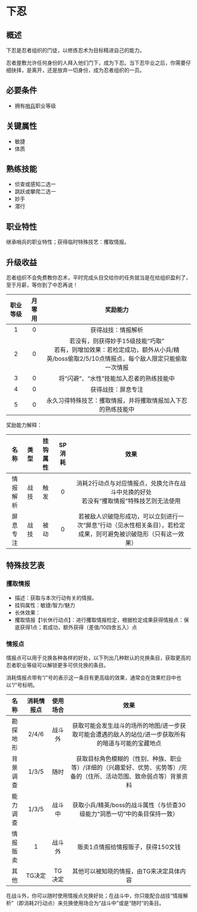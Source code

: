 # 下忍

## 概述

下忍是忍者组织的门徒，以修炼忍术为目标精进自己的能力。

忍者屋敷允许任何身份的人拜入他们门下，成为下忍。当下忍毕业之后，你需要仔细抉择，是离开，还是放弃一切身份，成为忍者组织的一员。

## 必要条件

* 拥有<a href="../../../basicJob/Sentinel" target="_blank">哨兵</a>职业等级

## 关键属性

* 敏捷
* 体质

## 熟练技能

* 侦查或感知二选一
* 跳跃或攀爬二选一
* 妙手
* 潜行
  
## 职业特性

继承哨兵的职业特性；获得临时特殊技艺：攫取情报。

## 升级收益

忍者组织不会免费教你忍术，平时完成头目交给你的任务就当是在给组织盈利了，至于月薪，等你到了中忍再说！

职业等级|月零用|奖励能力
:--:|:--:|:--:
1|0|获得战技：情报解析
2|0|若没有，则获得妙手15级技能“巧取”<br>若有，则增加效果：若检定成功，额外从小兵/精英/boss偷取2/5/10点情报点，每个敌人限定只能偷取一次情报
3|0|将“闪避”、“水性”技能加入忍者的熟练技能中
4|0|获得战技：屏息专注
5|0|永久习得特殊技艺：攫取情报，并将攫取情报加入下忍的熟练技能中

奖励能力解释：

名称|类型|挂钩属性|SP消耗|效果
:--:|:--:|:--:|:--:|:--:
情报解析|战技|触发|0|消耗2行动点与对应情报点，兑换允许在战斗中兑换的好处<br>若没有“攫取情报”特殊技艺则无法使用
屏息专注|战技|被动|0|若被敌人识破隐形成功，可以立刻进行一次“屏息”行动（见水性相关条目），若检定成果，则可避免被识破隐形（只有这一效果）

## 特殊技艺表

### 攫取情报

* 描述：获取与本次行动有关的情报。
* 挂钩属性：敏捷/智力/魅力
* 长休效果：
* 攫取情报【1长休行动点】：进行攫取情报检定，根据检定成果获得情报点：保底获得1点；若成功，额外获得（差值/10四舍五入）点

### 情报点

情报点可以用于兑换各种各样的好处，以下列出几种默认的兑换条目，获取更高的忍者职业等级可以解锁更多可供兑换的条目。

消耗情报点带有“/”号的表示这一条目有更高级的效果，通常会在效果栏目中也以“/”号标明。

名称|消耗情报点|使用场合|效果
:--:|:--:|:--:|:--:
勘探地形|2/4/6|战斗外|获取可能会发生战斗的场所的地图/进一步获取可能会遭遇的敌人的站位/进一步获取所有的暗道与可能的宝藏地点
背景调查|1/3/5|随时|获取目标角色模糊的（性别、种族、职业等）/详细的（兴趣爱好、优势、劣势等）/完备的（住所、活动范围、致命弱点等）背景资料
能力调查|1/3/5|战斗中|获取小兵/精英/boss的战斗属性（与侦查30级能力“洞悉一切”中的条目保持一致）
情报贩卖|1|战斗外|贩卖1点情报给情报贩子，获得150文钱
其他|TG决定|TG决定|其他可以被知晓的情报，由TG来决定具体内容

在战斗外，你可以随时使用情报点兑换好处；在战斗中，你只能配合战技“情报解析”（即消耗2行动点）来兑换使用场合为“战斗中”或是“随时”的条目。